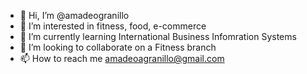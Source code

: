 - 👋 Hi, I’m @amadeogranillo
- 👀 I’m interested in fitness, food, e-commerce
- 🌱 I’m currently learning International Business Infomration Systems
- 💞️ I’m looking to collaborate on a Fitness branch
- 📫 How to reach me amadeoagranillo@gmail.com

<!---
amadeogranillo/amadeogranillo is a ✨ special ✨ repository because its `README.md` (this file) appears on your GitHub profile.
You can click the Preview link to take a look at your changes.
--->
